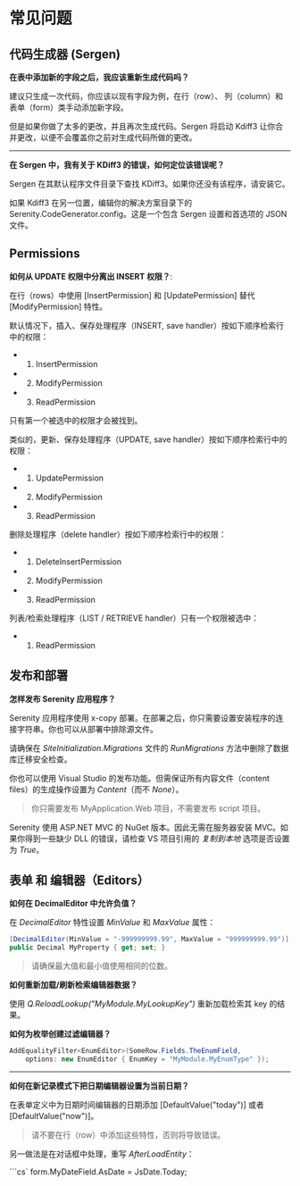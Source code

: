 # 常见问题

## 代码生成器 (Sergen)

**在表中添加新的字段之后，我应该重新生成代码吗？**

建议只生成一次代码，你应该以现有字段为例，在行（row）、 列（column）和表单（form）类手动添加新字段。

但是如果你做了太多的更改，并且再次生成代码。Sergen 将启动 Kdiff3 让你合并更改，以便不会覆盖你之前对生成代码所做的更改。

___

**在 Sergen 中，我有关于 KDiff3 的错误，如何定位该错误呢？**

Sergen 在其默认程序文件目录下查找 KDiff3。如果你还没有该程序，请安装它。

如果 Kdiff3 在另一位置，编辑你的解决方案目录下的 Serenity.CodeGenerator.config。这是一个包含 Sergen 设置和首选项的 JSON 文件。


## Permissions

**如何从 UPDATE 权限中分离出 INSERT 权限？**:

在行（rows）中使用 [InsertPermission] 和 [UpdatePermission] 替代 [ModifyPermission] 特性。

默认情况下，插入、保存处理程序（INSERT, save handler）按如下顺序检索行中的权限：

- 1) InsertPermission
- 2) ModifyPermission 
- 3) ReadPermission

只有第一个被选中的权限才会被找到。

类似的，更新、保存处理程序（UPDATE, save handler）按如下顺序检索行中的权限：

- 1) UpdatePermission
- 2) ModifyPermission
- 3) ReadPermission

删除处理程序（delete handler）按如下顺序检索行中的权限：

- 1) DeleteInsertPermission
- 2) ModifyPermission
- 3) ReadPermission
 
列表/检索处理程序（LIST / RETRIEVE handler）只有一个权限被选中：

- 1) ReadPermission


## 发布和部署

**怎样发布 Serenity 应用程序？**

Serenity 应用程序使用 x-copy 部署。在部署之后，你只需要设置安装程序的连接字符串。你也可以从部署中排除源文件。

请确保在 *SiteInitialization.Migrations* 文件的 *RunMigrations* 方法中删除了数据库迁移安全检查。

你也可以使用 Visual Studio 的发布功能。但需保证所有内容文件（content files）的生成操作设置为 *Content*（而不 *None*）。

> 你只需要发布 MyApplication.Web 项目，不需要发布 script 项目。

Serenity 使用 ASP.NET MVC 的 NuGet 版本。因此无需在服务器安装 MVC。如果你得到一些缺少 DLL 的错误，请检查 VS 项目引用的 *复制到本地* 选项是否设置为 *True*。

## 表单 和 编辑器（Editors）

**如何在 DecimalEditor 中允许负值？**

在 *DecimalEditor* 特性设置 *MinValue* 和 *MaxValue* 属性：

```cs
[DecimalEditor(MinValue = "-999999999.99", MaxValue = "999999999.99")]
public Decimal MyProperty { get; set; }
```
> 请确保最大值和最小值使用相同的位数。


**如何重新加载/刷新检索编辑器数据？**

使用 *Q.ReloadLookup("MyModule.MyLookupKey")* 重新加载检索其 key 的结果。

**如何为枚举创建过滤编辑器？**

```cs
AddEqualityFilter<EnumEditor>(SomeRow.Fields.TheEnumField,
    options: new EnumEditor { EnumKey = "MyModule.MyEnumType" });
```

___

**如何在新记录模式下把日期编辑器设置为当前日期？**

在表单定义中为日期时间编辑器的日期添加 [DefaultValue("today")] 或者 [DefaultValue("now")]。

> 请不要在行（row）中添加这些特性，否则将导致错误。

另一做法是在对话框中处理，重写 *AfterLoadEntity*：

```cs`
form.MyDateField.AsDate = JsDate.Today;
```